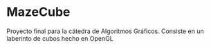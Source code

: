 # MazeCube
Proyecto final para la cátedra de Algoritmos Gráficos. Consiste en un laberinto de cubos hecho en OpenGL
